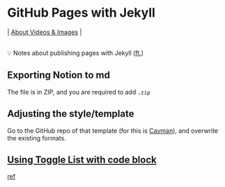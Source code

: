# GitHub Pages with Jekyll

| [About Videos & Images](multimedia.md) |

<br>
<aside>
💡 Notes about publishing pages with Jekyll (<a href="https://www.linkedin.com/learning/learning-github-pages/next-steps?autoSkip=true&autoplay=true&resume=false&u=94136124">ft.</a>)

</aside>

## Exporting Notion to md

The file is in ZIP, and you are required to add `.zip`

## Adjusting the style/template

Go to the GitHub repo of that template (for this is [Cayman](https://github.com/pages-themes/cayman)), and overwrite the existing formats.

## [Using Toggle List with code block](https://michaelcurrin.github.io/dev-cheatsheets/cheatsheets/markdown/collapsible-items.html)


[ref](https://github.com/malagege/blog/tree/master/2022)

